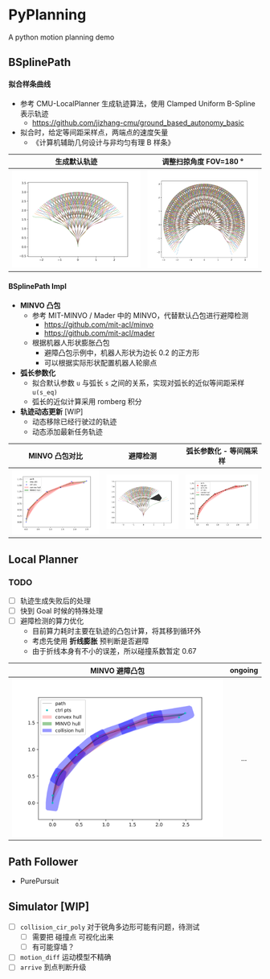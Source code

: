 # PyPlanning

A python motion planning demo

## BSplinePath

#### 拟合样条曲线
- 参考 CMU-LocalPlanner 生成轨迹算法，使用 Clamped Uniform B-Spline 表示轨迹
  - https://github.com/jizhang-cmu/ground_based_autonomy_basic
- 拟合时，给定等间距采样点，两端点的速度矢量
  - 《计算机辅助几何设计与非均匀有理 B 样条》

|                    生成默认轨迹              |         调整扫掠角度 FOV=180 °               |
|----------------------------------------------|---------------------------------------------|
| ![](fig/path_generator_bspline_default.png)  | ![](fig/path_generator_bspline_fov_180.png) |

#### BSplinePath Impl
- **MINVO 凸包**
  - 参考 MIT-MINVO / Mader 中的 MINVO，代替默认凸包进行避障检测
    - https://github.com/mit-acl/minvo
    - https://github.com/mit-acl/mader
  - 根据机器人形状膨胀凸包
    - 避障凸包示例中，机器人形状为边长 0.2 的正方形
    - 可以根据实际形状配置机器人轮廓点
- **弧长参数化**
  - 拟合默认参数 `u` 与弧长 `s` 之间的关系，实现对弧长的近似等间距采样 `u(s_eq)`
  - 弧长的近似计算采用 romberg 积分
- **轨迹动态更新** [WIP]
  - 动态移除已经行驶过的轨迹
  - 动态添加最新任务轨迹

|                 MINVO 凸包对比        |                    避障检测             |                  弧长参数化 - 等间隔采样                  |
|:-------------------------------------:|:---------------------------------------:|:-----------------------------------------------:|
| ![](fig/bspline_path_convex_hull.png) | ![](fig/path_generator_bspline_obs.png) | ![](fig/bspline_path_convex_hull_param_arc.png) |

## Local Planner
### TODO
- [ ] 轨迹生成失败后的处理
- [ ] 快到 Goal 时候的特殊处理
- [ ] 避障检测的算力优化
  - 目前算力耗时主要在轨迹的凸包计算，将其移到循环外
  - 考虑先使用 **折线膨胀** 预判断是否避障
  - 由于折线本身有不小的误差，所以碰撞系数暂定 0.67

|              MINVO 避障凸包              | ongoing |
|:----------------------------------------:|:-------:|
| ![](fig/bspline_path_collision_hull.png) |   ...   |

## Path Follower
- PurePursuit

## Simulator [WIP]
- [ ] `collision_cir_poly` 对于锐角多边形可能有问题，待测试
  - [ ] 需要把 碰撞点 可视化出来
  - [ ] 有可能穿墙？
- [ ] `motion_diff` 运动模型不精确
- [ ] `arrive` 到点判断升级
